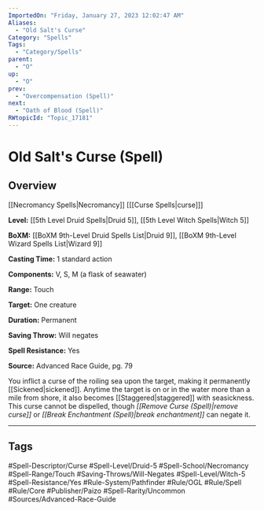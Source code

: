 ```yaml
---
ImportedOn: "Friday, January 27, 2023 12:02:47 AM"
Aliases:
  - "Old Salt's Curse"
Category: "Spells"
Tags:
  - "Category/Spells"
parent:
  - "O"
up:
  - "O"
prev:
  - "Overcompensation (Spell)"
next:
  - "Oath of Blood (Spell)"
RWtopicId: "Topic_17181"
---
```

# Old Salt's Curse (Spell)
## Overview
[[Necromancy Spells|Necromancy]] \[[[Curse Spells|curse]]]

**Level:** [[5th Level Druid Spells|Druid 5]], [[5th Level Witch Spells|Witch 5]]

**BoXM:** [[BoXM 9th-Level Druid Spells List|Druid 9]], [[BoXM 9th-Level Wizard Spells List|Wizard 9]]

**Casting Time:** 1 standard action

**Components:** V, S, M (a flask of seawater)

**Range:** Touch

**Target:** One creature

**Duration:** Permanent

**Saving Throw:** Will negates

**Spell Resistance:** Yes

**Source:** Advanced Race Guide, pg. 79

You inflict a curse of the roiling sea upon the target, making it permanently [[Sickened|sickened]]. Anytime the target is on or in the water more than a mile from shore, it also becomes [[Staggered|staggered]] with seasickness. This curse cannot be dispelled, though *[[Remove Curse (Spell)|remove curse]]* or *[[Break Enchantment (Spell)|break enchantment]]* can negate it.


---
## Tags
#Spell-Descriptor/Curse #Spell-Level/Druid-5 #Spell-School/Necromancy #Spell-Range/Touch #Saving-Throws/Will-Negates #Spell-Level/Witch-5 #Spell-Resistance/Yes #Rule-System/Pathfinder #Rule/OGL #Rule/Spell #Rule/Core #Publisher/Paizo #Spell-Rarity/Uncommon #Sources/Advanced-Race-Guide

